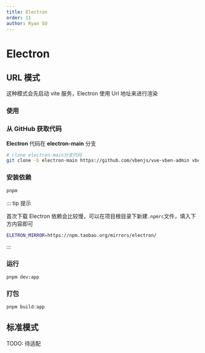 ```yaml
---
title: Electron
order: 11
author: Ryan SU
---
```


# Electron

## URL 模式

这种模式会先启动 vite 服务，Electron 使用 Url 地址来进行渲染

### 使用

### 从 GitHub 获取代码

**Electron** 代码在 **electron-main** 分支

```bash
# clone electron-main分支代码
git clone -b electron-main https://github.com/vbenjs/vue-vben-admin vben-admin-electron
```

### 安装依赖

```bash
pnpm
```

::: tip 提示

首次下载 Electron 依赖会比较慢，可以在项目根目录下新建`.npmrc`文件，填入下方内容即可

```bash
ELETRON_MIRROR=https://npm.taobao.org/mirrors/electron/
```

:::

### 运行

```bash
pnpm dev:app
```

### 打包

```bash
pnpm build:app
```

## 标准模式

TODO: 待适配
